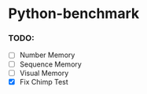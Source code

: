 # Python-benchmark

### TODO:
- [ ] Number Memory
- [ ] Sequence Memory
- [ ] Visual Memory
- [x] Fix Chimp Test
